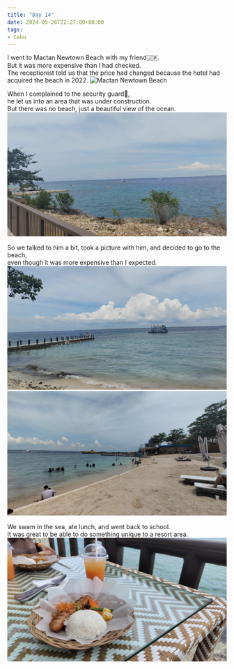 ```yaml
---
title: "Day 14"
date: 2024-05-26T22:27:00+08:00
tags:
- Cebu
---
```



I went to Mactan Newtown Beach with my friend🇯🇵.  
But it was more expensive than I had checked.  
The receptionist told us that the price had changed because the hotel had acquired the beach in 2022.
<img src="image1.jpg" alt="Mactan Newtown Beach">


When I complained to the security guard😤,  
he let us into an area that was under construction.  
But there was no beach, just a beautiful view of the ocean.  
<img src="image2.jpg" alt="ocean">

So we talked to him a bit, took a picture with him, and decided to go to the beach,  
even though it was more expensive than I expected.
<img src="image3.jpg" alt="beach">
<img src="image4.jpg" alt="beach">


We swam in the sea, ate lunch, and went back to school.  
It was great to be able to do something unique to a resort area.
<img src="image5.jpg" alt="lunch">
